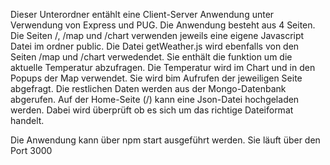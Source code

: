 Dieser Unterordner entählt eine Client-Server Anwendung unter Verwendung von Express und PUG.
Die Anwendung besteht aus 4 Seiten.
Die Seiten /, /map und /chart verwenden jeweils eine eigene Javascript Datei im ordner public.
Die Datei getWeather.js wird ebenfalls von den Seiten /map und /chart verwedendet. Sie enthält die funktion um die aktuelle Temperatur abzufragen.
Die Temperatur wird im Chart und in den Popups der Map verwendet. Sie wird bim Aufrufen der jeweiligen Seite abgefragt.
Die restlichen Daten werden aus der Mongo-Datenbank abgerufen.
Auf der Home-Seite (/) kann eine Json-Datei hochgeladen werden. Dabei wird überprüft ob es sich um das richtige Dateiformat handelt.

Die Anwendung kann über npm start ausgeführt werden.
Sie läuft über den Port 3000
